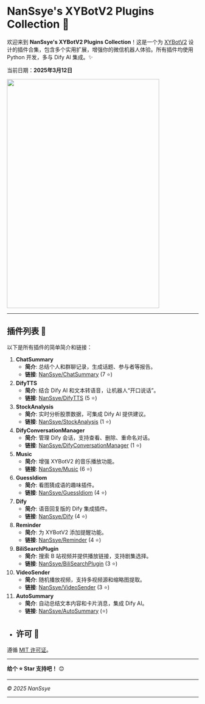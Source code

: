 # NanSsye's XYBotV2 Plugins Collection 🤖

欢迎来到 **NanSsye's XYBotV2 Plugins Collection**！这是一个为 [XYBotV2](https://github.com/你的XYBotV2链接) 设计的插件合集，包含多个实用扩展，增强你的微信机器人体验。所有插件均使用 Python 开发，多与 Dify AI 集成。✨

当前日期：**2025年3月12日**

<img src="https://github.com/user-attachments/assets/a2627960-69d8-400d-903c-309dbeadf125" width="400" height="600">

---

## 插件列表 📑

以下是所有插件的简单简介和链接：

1. **ChatSummary**
    - **简介**: 总结个人和群聊记录，生成话题、参与者等报告。
    - **链接**: [NanSsye/ChatSummary](https://github.com/NanSsye/ChatSummary) (7 ⭐)
2. **DifyTTS**
    - **简介**: 结合 Dify AI 和文本转语音，让机器人“开口说话”。
    - **链接**: [NanSsye/DifyTTS](https://github.com/NanSsye/DifyTTS) (5 ⭐)
3. **StockAnalysis**
    - **简介**: 实时分析股票数据，可集成 Dify AI 提供建议。
    - **链接**: [NanSsye/StockAnalysis](https://github.com/NanSsye/StockAnalysis) (1 ⭐)
4. **DifyConversationManager**
    - **简介**: 管理 Dify 会话，支持查看、删除、重命名对话。
    - **链接**: [NanSsye/DifyConversationManager](https://github.com/NanSsye/DifyConversationManager) (1 ⭐)
5. **Music**
    - **简介**: 增强 XYBotV2 的音乐播放功能。
    - **链接**: [NanSsye/Music](https://github.com/NanSsye/Music) (6 ⭐)
6. **GuessIdiom**
    - **简介**: 看图猜成语的趣味插件。
    - **链接**: [NanSsye/GuessIdiom](https://github.com/NanSsye/GuessIdiom) (4 ⭐)
7. **Dify**
    - **简介**: 语音回复版的 Dify 集成插件。
    - **链接**: [NanSsye/Dify](https://github.com/NanSsye/Dify) (4 ⭐)
8. **Reminder**
    - **简介**: 为 XYBotV2 添加提醒功能。
    - **链接**: [NanSsye/Reminder](https://github.com/NanSsye/Reminder) (4 ⭐)
9. **BiliSearchPlugin**
    - **简介**: 搜索 B 站视频并提供播放链接，支持剧集选择。
    - **链接**: [NanSsye/BiliSearchPlugin](https://github.com/NanSsye/BiliSearchPlugin) (3 ⭐)
10. **VideoSender**
     - **简介**: 随机播放视频，支持多视频源和缩略图提取。
     - **链接**: [NanSsye/VideoSender](https://github.com/NanSsye/VideoSender) (3 ⭐)
11. **AutoSummary**
    - **简介**: 自动总结文本内容和卡片消息，集成 Dify AI。
    - **链接**: [NanSsye/AutoSummary](https://github.com/NanSsye/AutoSummary) (⭐) 

- ## 许可 📜

遵循 [MIT 许可证](LICENSE)。

---

**给个 ⭐ Star 支持吧！** 😊

---

*© 2025 NanSsye*

---

